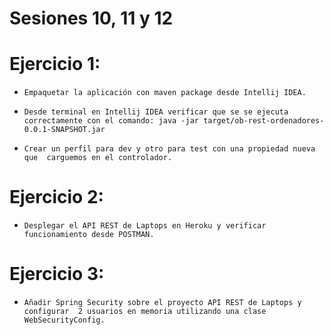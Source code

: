 # Sesiones 10, 11 y 12

# Ejercicio 1:
 * `Empaquetar la aplicación con maven package desde Intellij IDEA.`

 * `Desde terminal en Intellij IDEA verificar que se se ejecuta correctamente con el comando:
   java -jar target/ob-rest-ordenadores-0.0.1-SNAPSHOT.jar`

 * `Crear un perfil para dev y otro para test con una propiedad nueva que 
   carguemos en el controlador.`

# Ejercicio 2:

   * `Desplegar el API REST de Laptops en Heroku y verificar funcionamiento desde POSTMAN.`


# Ejercicio 3:

 * `Añadir Spring Security sobre el proyecto API REST de Laptops y configurar 
    2 usuarios en memoria utilizando una clase WebSecurityConfig.`